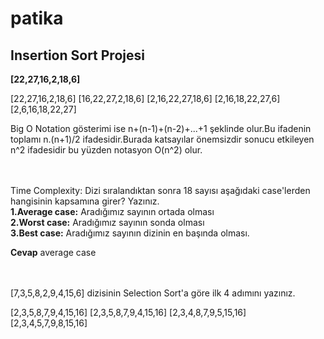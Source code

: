 # patika
## Insertion Sort Projesi
**[22,27,16,2,18,6]**

   [22,27,16,2,18,6]
   [16,22,27,2,18,6]
   [2,16,22,27,18,6]
   [2,16,18,22,27,6]
   [2,6,16,18,22,27]

Big O Notation gösterimi ise n+(n-1)+(n-2)+...+1 şeklinde olur.Bu ifadenin toplamı n.(n+1)/2 ifadesidir.Burada katsayılar önemsizdir sonucu etkileyen n^2 ifadesidir bu yüzden 
notasyon O(n^2) olur.<br/>
<br/><br/>

Time Complexity: Dizi sıralandıktan sonra 18 sayısı aşağıdaki case'lerden hangisinin kapsamına girer? Yazınız.<br/>
**1.Average case:** Aradığımız sayının ortada olması<br/>
**2.Worst case:** Aradığımız sayının sonda olması<br/>
**3.Best case:** Aradığımız sayının dizinin en başında olması.<br/>

**Cevap** average case


<br/><br/>
[7,3,5,8,2,9,4,15,6] dizisinin Selection Sort'a göre ilk 4 adımını yazınız.

   [2,3,5,8,7,9,4,15,16]
   [2,3,5,8,7,9,4,15,16]
   [2,3,4,8,7,9,5,15,16]
   [2,3,4,5,7,9,8,15,16]
    

   

